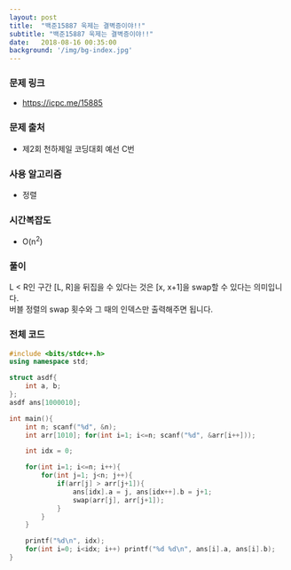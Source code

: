 ```yaml
---
layout: post
title:  "백준15887 욱제는 결벽증이야!!"
subtitle: "백준15887 욱제는 결벽증이야!!"
date:   2018-08-16 00:35:00
background: '/img/bg-index.jpg'
---
```


### 문제 링크
* https://icpc.me/15885

### 문제 출처
* 제2회 천하제일 코딩대회 예선 C번

### 사용 알고리즘
* 정렬

### 시간복잡도
* O(n<sup>2</sup>)

### 풀이
L < R인 구간 [L, R]을 뒤집을 수 있다는 것은 [x, x+1]을 swap할 수 있다는 의미입니다.<br>
버블 정렬의 swap 횟수와 그 때의 인덱스만 출력해주면 됩니다.

### 전체 코드
```cpp
#include <bits/stdc++.h>
using namespace std;

struct asdf{
	int a, b;
};
asdf ans[1000010];

int main(){
	int n; scanf("%d", &n);
	int arr[1010]; for(int i=1; i<=n; scanf("%d", &arr[i++]));

	int idx = 0;

	for(int i=1; i<=n; i++){
		for(int j=1; j<n; j++){
			if(arr[j] > arr[j+1]){
				ans[idx].a = j, ans[idx++].b = j+1;
				swap(arr[j], arr[j+1]);
			}
		}
	}

	printf("%d\n", idx);
	for(int i=0; i<idx; i++) printf("%d %d\n", ans[i].a, ans[i].b);
}
```
